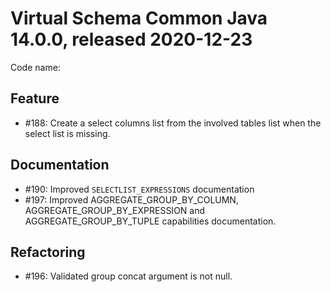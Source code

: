 # Virtual Schema Common Java 14.0.0, released 2020-12-23

Code name: 

## Feature

* #188: Create a select columns list from the involved tables list when the select list is missing.

## Documentation

* #190: Improved `SELECTLIST_EXPRESSIONS` documentation
* #197: Improved AGGREGATE_GROUP_BY_COLUMN, AGGREGATE_GROUP_BY_EXPRESSION and AGGREGATE_GROUP_BY_TUPLE capabilities documentation.

## Refactoring

* #196: Validated group concat argument is not null.